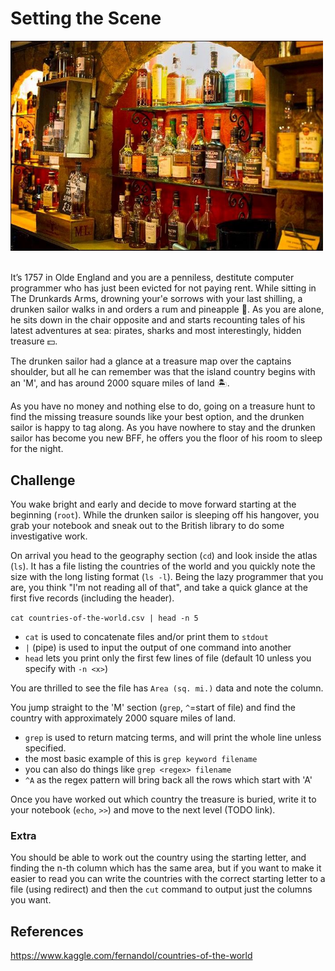 
# Setting the Scene


<img src="images/old-pub-drinks.jpeg" width="500"><br/><br/>

It’s 1757 in Olde England and you are a penniless, destitute computer programmer who has just been evicted for not paying rent. While sitting in The Drunkards Arms, drowning your'e sorrows with your last shilling, a drunken sailor walks in and orders a rum and pineapple :pineapple:. As you are alone, he sits down in the chair opposite and and starts recounting tales of his latest adventures at sea: pirates, sharks and most interestingly, hidden treasure :dollar:.  

The drunken sailor had a glance at a treasure map over the captains shoulder, but all he can remember was that the island country begins with an 'M', and has around 2000 square miles of land 🏝️.

As you have no money and nothing else to do, going on a treasure hunt to find the missing treasure sounds like your best option, and the drunken sailor is happy to tag along. As you have nowhere to stay and the drunken sailor has become you new BFF, he offers you the floor of his room to sleep for the night.

## Challenge

You wake bright and early and decide to move forward starting at the beginning (`root`). While the drunken sailor is sleeping off his hangover, you grab your notebook and sneak out to the British library to do some investigative work. 

On arrival you head to the geography section (`cd`) and look inside the atlas (`ls`). It has a file listing the countries of the world and you quickly note the size with the long listing format (`ls -l`). Being the lazy programmer that you are, you think "I'm not reading all of that", and take a quick glance at the first five records (including the header).

```cat countries-of-the-world.csv | head -n 5```

- `cat` is used to concatenate files and/or print them to `stdout`
- `|` (pipe) is used to input the output of one command into another
- `head` lets you print only the first few lines of file (default 10 unless you specify with `-n <x>`)

You are thrilled to see the file has `Area (sq. mi.)` data and note the column.

You jump straight to the 'M' section (`grep`, `^`=start of file) and find the country with approximately 2000 square miles of land.

- `grep` is used to return matcing terms, and will print the whole line unless specified.
- the most basic example of this is `grep keyword filename`
- you can also do things like `grep <regex> filename`
- `^A` as the regex pattern will bring back all the rows which start with 'A'


Once you have worked out which country the treasure is buried, write it to your notebook (`echo`, `>>`) and move to the next level (TODO link).

### Extra

You should be able to work out the country using the starting letter, and finding the n-th column which has the same area, but if you want to make it easier to read you can write the countries with the correct starting letter to a file (using redirect) and then the `cut` command to output just the columns you want.

## References

https://www.kaggle.com/fernandol/countries-of-the-world
